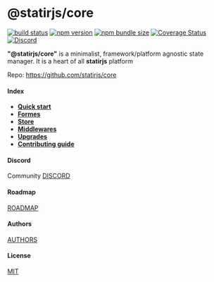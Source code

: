 # @statirjs/core

[![build status](https://travis-ci.com/statirjs/core.svg?branch=dev)](https://travis-ci.com/github/statirjs/core)
[![npm version](https://img.shields.io/npm/v/@statirjs/core)](https://www.npmjs.com/package/@statirjs/core)
[![npm bundle size](https://badgen.net/bundlephobia/minzip/@statirjs/core?label=gzip)](https://bundlephobia.com/result?p=@statirjs/core)
[![Coverage Status](https://coveralls.io/repos/github/statirjs/core/badge.svg?branch=dev&service=github)](https://coveralls.io/github/statirjs/core?branch=dev&service=github)
[![Discord](https://img.shields.io/discord/713451221901508720?label=discord)](https://discord.gg/9kezggD)

**"@statirjs/core"** is a minimalist, framework/platform agnostic state manager. It is a heart of all **statirjs** platform

Repo: https://github.com/statirjs/core

#### Index

- [**Quick start**](/content/core/quick_start.md)
- [**Formes**](/content/core/formes.md)
- [**Store**](/content/core/store.md)
- [**Middlewares**](/content/core/middlewares.md)
- [**Upgrades**](/content/core/upgrades.md)
- [**Contributing guide**](/content/core/contributing_guide.md)

#### Discord

Community [DISCORD](https://discord.gg/mypB55)

#### Roadmap

[ROADMAP](https://github.com/statirjs/core/blob/dev/ROADMAP.md)

#### Authors

[AUTHORS](https://github.com/statirjs/core/blob/dev/AUTHORS.md)

#### License

[MIT](https://github.com/statirjs/core/blob/dev/LICENSE.md)
